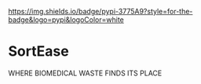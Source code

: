 https://img.shields.io/badge/pypi-3775A9?style=for-the-badge&logo=pypi&logoColor=white


# SortEase
WHERE BIOMEDICAL WASTE FINDS ITS PLACE​
